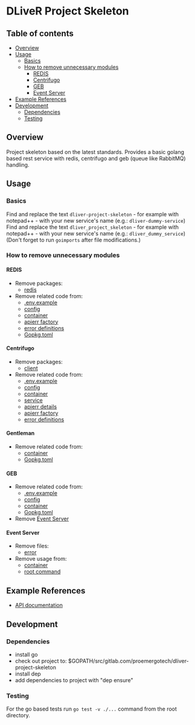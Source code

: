 DLiveR Project Skeleton
==============================

## Table of contents
- [Overview](#overview)
- [Usage](#usage)
  - [Basics](#basics)
  - [How to remove unnecessary modules](#how-to-remove-unnecessary-modules)
    - [REDIS](#redis)
    - [Centrifugo](#centrifugo)
    - [GEB](#geb)
    - [Event Server](#event-server)
- [Example References](#example-references)
- [Development](#development)
  - [Dependencies](#dependencies)
  - [Testing](#testing)

## Overview

Project skeleton based on the latest standards.
Provides a basic golang based rest service with redis, centrifugo and geb (queue like RabbitMQ) handling.

## Usage
### Basics
Find and replace the text `dliver-project-skeleton` - for example with notepad++ - with your new service's name (e.g.: `dliver-dummy-service`)    
Find and replace the text `dliver_project_skeleton` - for example with notepad++ - with your new service's name (e.g.: `dliver_dummy_service`)    
(Don't forget to run `goimports` after file modifications.)

### How to remove unnecessary modules
#### REDIS
- Remove packages:
  - [redis](./app/client/redis)
- Remove related code from:
  - [.env.example](./.env.example)
  - [config](./app/config/config.go)
  - [container](./app/di/container.go)
  - [apierr factory](./app/apierr/factory.go) 
  - [error definitions](./app/schema/service/error.go)
  - [Gopkg.toml](./Gopkg.toml)
  
#### Centrifugo
- Remove packages:
  - [client](./app/client/centrifugo)
- Remove related code from:
  - [.env.example](./.env.example)
  - [config](./app/config/config.go)
  - [container](./app/di/container.go)
  - [service](./app/service/service.go)
  - [apierr details](./app/apierr/error_detail.go) 
  - [apierr factory](./app/apierr/factory.go) 
  - [error definitions](./app/schema/service/error.go)

#### Gentleman
- Remove related code from:
  - [container](./app/di/container.go)
  - [Gopkg.toml](./Gopkg.toml)
  
#### GEB
- Remove related code from:
  - [.env.example](./.env.example)
  - [config](./app/config/config.go)
  - [container](./app/di/container.go)
  - [Gopkg.toml](./Gopkg.toml)
- Remove [Event Server](#event-server)

#### Event Server
- Remove files:
  - [error](./app/client/error.go)
- Remove usage from:
  - [container](./app/di/container.go)
  - [root command](./cmd/root.go)

## Example References
* [API documentation](./API.md)

## Development

### Dependencies
- install go
- check out project to: $GOPATH/src/gitlab.com/proemergotech/dliver-project-skeleton
- install dep
- add dependencies to project with "dep ensure"

### Testing

For the go based tests run `go test -v ./...` command from the root directory.  
